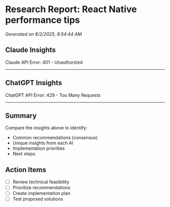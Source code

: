 # Research Report: React Native performance tips

*Generated on 8/2/2025, 9:54:44 AM*

## Claude Insights

Claude API Error: 401 - Unauthorized

---

## ChatGPT Insights

ChatGPT API Error: 429 - Too Many Requests

---

## Summary

Compare the insights above to identify:
- Common recommendations (consensus)
- Unique insights from each AI
- Implementation priorities
- Next steps

## Action Items

- [ ] Review technical feasibility
- [ ] Prioritize recommendations
- [ ] Create implementation plan
- [ ] Test proposed solutions
